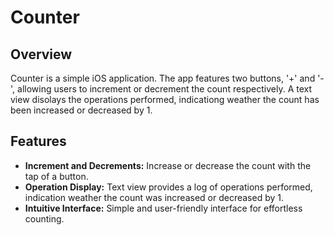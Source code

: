 
# Counter 

## Overview

Counter is a simple iOS application. The app features two buttons, '+' and '-', allowing users to increment or decrement the count respectively. A text view disolays the operations performed, indicationg weather the count has been increased or decreased by 1.

## Features

- **Increment and Decrements:** Increase or decrease the count with the tap of a button.
- **Operation Display:** Text view provides a log of operations performed, indication weather the count was increased or decreased by 1.
- **Intuitive Interface:** Simple and user-friendly interface for effortless counting.
